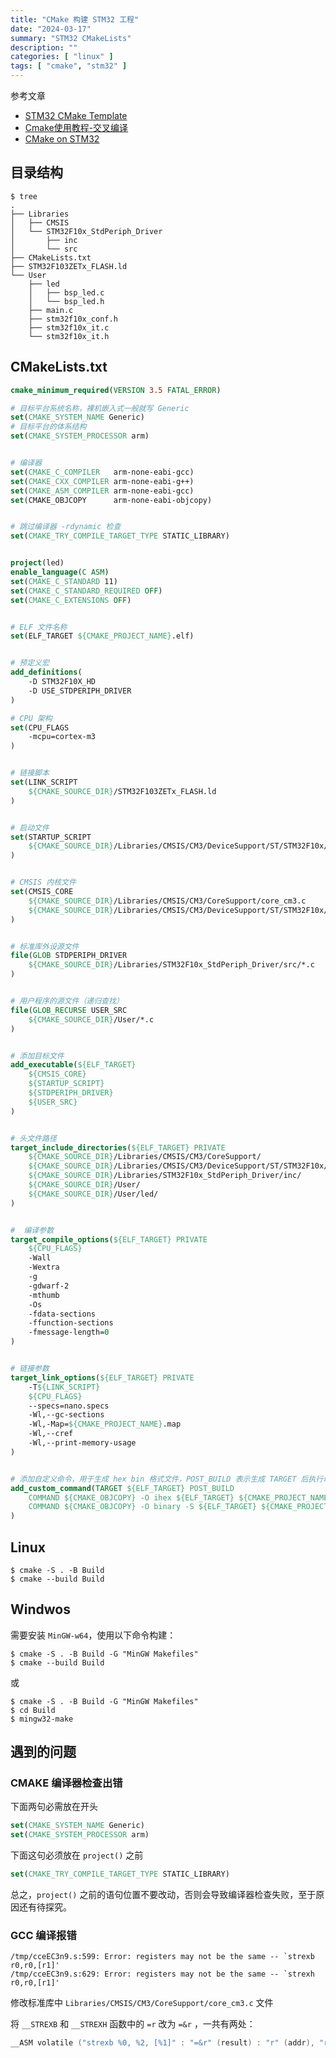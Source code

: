 ```yaml
---
title: "CMake 构建 STM32 工程"
date: "2024-03-17"
summary: "STM32 CMakeLists"
description: ""
categories: [ "linux" ]
tags: [ "cmake", "stm32" ]
---
```


参考文章

- [STM32 CMake Template](https://jchisholm204.github.io/posts/stm32_cmake/)
- [Cmake使用教程-交叉编译](https://www.cnblogs.com/uestc-mm/p/15666249.html)
- [CMake on STM32](https://dev.to/pgradot/cmake-on-stm32-the-beginning-3766)


## 目录结构

```text
$ tree
.
├── Libraries
│   ├── CMSIS
│   └── STM32F10x_StdPeriph_Driver
│       ├── inc
│       └── src
├── CMakeLists.txt
├── STM32F103ZETx_FLASH.ld
└── User
    ├── led
    │   ├── bsp_led.c
    │   └── bsp_led.h
    ├── main.c
    ├── stm32f10x_conf.h
    ├── stm32f10x_it.c
    └── stm32f10x_it.h
```

## CMakeLists.txt

```cmake
cmake_minimum_required(VERSION 3.5 FATAL_ERROR)

# 目标平台系统名称，裸机嵌入式一般就写 Generic
set(CMAKE_SYSTEM_NAME Generic)
# 目标平台的体系结构
set(CMAKE_SYSTEM_PROCESSOR arm)


# 编译器
set(CMAKE_C_COMPILER   arm-none-eabi-gcc)
set(CMAKE_CXX_COMPILER arm-none-eabi-g++)
set(CMAKE_ASM_COMPILER arm-none-eabi-gcc)
set(CMAKE_OBJCOPY      arm-none-eabi-objcopy)


# 跳过编译器 -rdynamic 检查
set(CMAKE_TRY_COMPILE_TARGET_TYPE STATIC_LIBRARY)


project(led)
enable_language(C ASM)
set(CMAKE_C_STANDARD 11)
set(CMAKE_C_STANDARD_REQUIRED OFF)
set(CMAKE_C_EXTENSIONS OFF)


# ELF 文件名称
set(ELF_TARGET ${CMAKE_PROJECT_NAME}.elf)


# 预定义宏
add_definitions(
    -D STM32F10X_HD
    -D USE_STDPERIPH_DRIVER
)

# CPU 架构
set(CPU_FLAGS
    -mcpu=cortex-m3
)


# 链接脚本
set(LINK_SCRIPT
    ${CMAKE_SOURCE_DIR}/STM32F103ZETx_FLASH.ld
)


# 启动文件
set(STARTUP_SCRIPT
    ${CMAKE_SOURCE_DIR}/Libraries/CMSIS/CM3/DeviceSupport/ST/STM32F10x/startup/gcc_ride7/startup_stm32f10x_hd.s
)


# CMSIS 内核文件
set(CMSIS_CORE
    ${CMAKE_SOURCE_DIR}/Libraries/CMSIS/CM3/CoreSupport/core_cm3.c
    ${CMAKE_SOURCE_DIR}/Libraries/CMSIS/CM3/DeviceSupport/ST/STM32F10x/system_stm32f10x.c
)


# 标准库外设源文件
file(GLOB STDPERIPH_DRIVER
    ${CMAKE_SOURCE_DIR}/Libraries/STM32F10x_StdPeriph_Driver/src/*.c
)


# 用户程序的源文件（递归查找）
file(GLOB_RECURSE USER_SRC
    ${CMAKE_SOURCE_DIR}/User/*.c
)


# 添加目标文件
add_executable(${ELF_TARGET}
    ${CMSIS_CORE}
    ${STARTUP_SCRIPT}
    ${STDPERIPH_DRIVER}
    ${USER_SRC}
)


# 头文件路径
target_include_directories(${ELF_TARGET} PRIVATE
    ${CMAKE_SOURCE_DIR}/Libraries/CMSIS/CM3/CoreSupport/
    ${CMAKE_SOURCE_DIR}/Libraries/CMSIS/CM3/DeviceSupport/ST/STM32F10x/
    ${CMAKE_SOURCE_DIR}/Libraries/STM32F10x_StdPeriph_Driver/inc/
    ${CMAKE_SOURCE_DIR}/User/
    ${CMAKE_SOURCE_DIR}/User/led/
)


#  编译参数
target_compile_options(${ELF_TARGET} PRIVATE
    ${CPU_FLAGS}
    -Wall
    -Wextra
    -g 
    -gdwarf-2 
    -mthumb 
    -Os 
    -fdata-sections 
    -ffunction-sections
    -fmessage-length=0
)


# 链接参数
target_link_options(${ELF_TARGET} PRIVATE
    -T${LINK_SCRIPT}
    ${CPU_FLAGS}
    --specs=nano.specs
    -Wl,--gc-sections
    -Wl,-Map=${CMAKE_PROJECT_NAME}.map
    -Wl,--cref
    -Wl,--print-memory-usage
)


# 添加自定义命令，用于生成 hex bin 格式文件，POST_BUILD 表示生成 TARGET 后执行命令
add_custom_command(TARGET ${ELF_TARGET} POST_BUILD
    COMMAND ${CMAKE_OBJCOPY} -O ihex ${ELF_TARGET} ${CMAKE_PROJECT_NAME}.hex
    COMMAND ${CMAKE_OBJCOPY} -O binary -S ${ELF_TARGET} ${CMAKE_PROJECT_NAME}.bin
)
```

## Linux

```bash-session
$ cmake -S . -B Build
$ cmake --build Build
```

## Windwos

需要安装 `MinGW-w64`，使用以下命令构建：

```bash-session
$ cmake -S . -B Build -G "MinGW Makefiles"
$ cmake --build Build
```

或


```bash-session
$ cmake -S . -B Build -G "MinGW Makefiles"
$ cd Build
$ mingw32-make
```


## 遇到的问题

### CMAKE 编译器检查出错

下面两句必需放在开头

```cmake
set(CMAKE_SYSTEM_NAME Generic)
set(CMAKE_SYSTEM_PROCESSOR arm)
```

下面这句必须放在 `project()` 之前

```cmake
set(CMAKE_TRY_COMPILE_TARGET_TYPE STATIC_LIBRARY)
```

总之，`project()` 之前的语句位置不要改动，否则会导致编译器检查失败，至于原因还有待探究。

### GCC 编译报错

```text
/tmp/cceEC3n9.s:599: Error: registers may not be the same -- `strexb r0,r0,[r1]'
/tmp/cceEC3n9.s:629: Error: registers may not be the same -- `strexh r0,r0,[r1]'
```

修改标准库中 `Libraries/CMSIS/CM3/CoreSupport/core_cm3.c` 文件

将 `__STREXB` 和 `__STREXH` 函数中的 `=r` 改为 `=&r` ，一共有两处：

```asm
__ASM volatile ("strexb %0, %2, [%1]" : "=&r" (result) : "r" (addr), "r" (value) );
```
